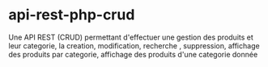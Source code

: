 # api-rest-php-crud

Une API REST (CRUD) permettant d'effectuer une gestion des produits et leur categorie, la creation, modification, recherche , suppression, affichage des produits par categorie, affichage des produits d'une categorie donnée
